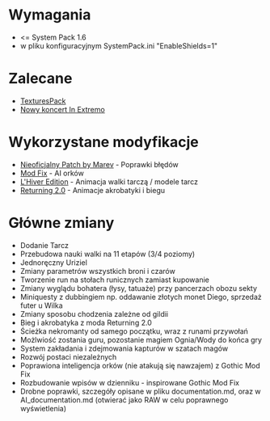 # Wymagania

* <= System Pack 1.6
* w pliku konfiguracyjnym SystemPack.ini "EnableShields=1"

# Zalecane

* [TexturesPack](https://github.com/PiotrDrozdz96/Gothic/wiki/TexturesPack)
* [Nowy koncert In Extremo](https://github.com/PiotrDrozdz96/Gothic/wiki/In-Extremo)

# Wykorzystane modyfikacje
* [Nieoficjalny Patch by Marev](https://themodders.org/index.php?topic=26604.0) - Poprawki błędów
* [Mod Fix](https://rpgrussia.com/threads/gothic-mod-fix.6520/) - AI orków
* [L'Hiver Edition](https://themodders.org/index.php?topic=27984.0) - Animacja walki tarczą / modele tarcz
* [Returning 2.0](http://bractwospolszczenia.pl/showthread.php?tid=468) - Animacje akrobatyki i biegu

# Główne zmiany

* Dodanie Tarcz
* Przebudowa nauki walki na 11 etapów (3/4 poziomy)
* Jednoręczny Uriziel
* Zmiany parametrów wszystkich broni i czarów
* Tworzenie run na stołach runicznych zamiast kupowanie
* Zmiany wyglądu bohatera (łysy, tatuaże) przy pancerzach obozu sekty
* Miniquesty z dubbingiem np. oddawanie złotych monet Diego, sprzedaż futer u Wilka
* Zmiany sposobu chodzenia zależne od gildii
* Bieg i akrobatyka z moda Returning 2.0
* Ścieżka nekromanty od samego początku, wraz z runami przywołań
* Możlwiość zostania guru, pozostanie magiem Ognia/Wody do końca gry
* System zakładania i zdejmowania kapturów w szatach magów
* Rozwój postaci niezależnych
* Poprawiona inteligencja orków (nie atakują się nawzajem) z Gothic Mod Fix
* Rozbudowanie wpisów w dzienniku - inspirowane Gothic Mod Fix
* Drobne poprawki, szczegóły opisane w pliku documentation.md, oraz w AI_documentation.md (otwierać jako RAW w celu poprawnego wyświetlenia)


